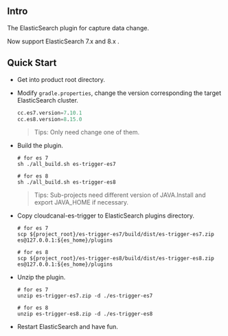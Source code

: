 ## Intro

The ElasticSearch plugin for capture data change.

Now support ElasticSearch 7.x and 8.x .

## Quick Start

- Get into product root directory.

- Modify `gradle.properties`, change the version corresponding the target ElasticSearch cluster.

  ```sql
  cc.es7.version=7.10.1
  cc.es8.version=8.15.0
  ```
  > Tips: Only need change one of them.

- Build the plugin.

  ```shell
  # for es 7
  sh ./all_build.sh es-trigger-es7
  
  # for es 8
  sh ./all_build.sh es-trigger-es8
  ```
  > Tips: Sub-projects need different version of JAVA.Install and export JAVA_HOME if necessary.

- Copy cloudcanal-es-trigger to ElasticSearch plugins directory.
  
  ```shell
  # for es 7
  scp ${project_root}/es-trigger-es7/build/dist/es-trigger-es7.zip es@127.0.0.1:${es_home}/plugins
  
  # for es 8
  scp ${project_root}/es-trigger-es8/build/dist/es-trigger-es8.zip es@127.0.0.1:${es_home}/plugins
  ```

- Unzip the plugin.

  ```shell
  # for es 7
  unzip es-trigger-es7.zip -d ./es-trigger-es7
  
  # for es 8
  unzip es-trigger-es8.zip -d ./es-trigger-es8
  ```
  
- Restart ElasticSearch and have fun.
